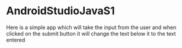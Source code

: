 # AndroidStudioJavaS1
Here is a simple app which will take the input from the user and when clicked on the submit button it will change the text below it to the text entered
